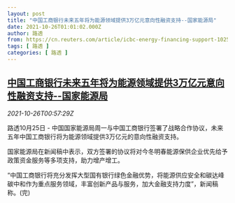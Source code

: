 ```yaml
---
layout: post
title: "中国工商银行未来五年将为能源领域提供3万亿元意向性融资支持--国家能源局"
date: 2021-10-26T01:01:02.000Z
author: 路透
from: https://cn.reuters.com/article/icbc-energy-financing-support-1025-mon-idCNKBS2HG028
tags: [ 路透 ]
categories: [ 路透 ]
---
```

<!--1635210062000-->
[中国工商银行未来五年将为能源领域提供3万亿元意向性融资支持--国家能源局](https://cn.reuters.com/article/icbc-energy-financing-support-1025-mon-idCNKBS2HG028)
------

<div>
<div><i>2021-10-26T00:57:29Z</i></div><p>路透10月25日 - 中国国家能源局周一与中国工商银行签署了战略合作协议，未来五年中国工商银行将为能源领域提供3万亿元的意向性融资支持。</p><p>国家能源局在新闻稿中表示，双方签署的协议将对今冬明春能源保供企业优先给予政策资金服务等多项支持，助力增产增工。</p><p>“中国工商银行将充分发挥大型国有银行绿色金融优势，将能源供应安全和碳达峰碳中和作为重点服务领域，丰富创新产品与服务，加大金融支持力度”，新闻稿称。(完)</p>
</div>
